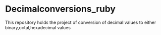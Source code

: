 # Decimalconversions_ruby
This repository holds the project of conversion of decimal values to either binary,octal,hexadecimal values
